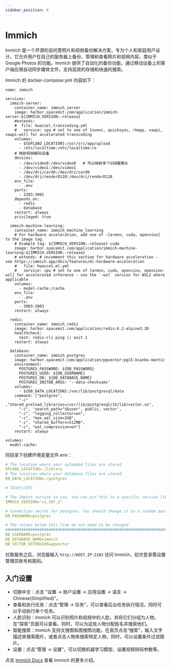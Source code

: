 ```yaml
---
sidebar_position: 6
---
```


# Immich

Immich 是一个开源的自托管照片和视频备份解决方案，专为个人和家庭用户设计。它允许用户在自己的服务器上备份、管理和查看照片和视频内容，类似于 Google Photos 的功能。Immich 提供了自动化的备份功能，通过移动设备上的客户端应用自动同步媒体文件，支持高效的存储和快速的搜索。

Immich 的 docker-compose.yml 内容如下：

```
name: immich

services:
  immich-server:
    container_name: immich_server
    image: harbor.spacemit.com/application/immich-server:${IMMICH_VERSION:-release}
    #extends:
    #  file: hwaccel.transcoding.yml
    #   service: cpu # set to one of [nvenc, quicksync, rkmpp, vaapi, vaapi-wsl] for accelerated transcoding
    volumes:
      - ${UPLOAD_LOCATION}:/usr/src/app/upload
      - /etc/localtime:/etc/localtime:ro
    # 映射视频解码设备
    devices:
      - /dev/video0:/dev/video0   # 可以映射多个USB摄像头
      - /dev/video1:/dev/video1
      - /dev/dri/card0:/dev/dri/card0
      - /dev/dri/renderD128:/dev/dri/renderD128
    env_file:
      - .env
    ports:
      - 2283:3001
    depends_on:
      - redis
      - database
    restart: always
    privileged: true

  immich-machine-learning:
    container_name: immich_machine_learning
    # For hardware acceleration, add one of -[armnn, cuda, openvino] to the image tag.
    # Example tag: ${IMMICH_VERSION:-release}-cuda
    image: harbor.spacemit.com/application/immich-machine-learning:${IMMICH_VERSION:-release}
    # extends: # uncomment this section for hardware acceleration - see https://immich.app/docs/features/ml-hardware-acceleration
    #   file: hwaccel.ml.yml
    #   service: cpu # set to one of [armnn, cuda, openvino, openvino-wsl] for accelerated inference - use the `-wsl` version for WSL2 where applicable
    volumes:
      - model-cache:/cache
    env_file:
      - .env
    ports:
      - 3003:3003
    restart: always

  redis:
    container_name: immich_redis
    image: harbor.spacemit.com/application/redis:6.2-alpine3.20
    healthcheck:
      test: redis-cli ping || exit 1
    restart: always

  database:
    container_name: immich_postgres
    image: harbor.spacemit.com/application/pgvector:pg15-bianbu-mantic
    environment:
      POSTGRES_PASSWORD: ${DB_PASSWORD}
      POSTGRES_USER: ${DB_USERNAME}
      POSTGRES_DB: ${DB_DATABASE_NAME}
      POSTGRES_INITDB_ARGS: '--data-checksums'
    volumes:
      - ${DB_DATA_LOCATION}:/var/lib/postgresql/data
    command: ["postgres", 
      "-c" ,"shared_preload_libraries=/usr/lib/postgresql/15/lib/vector.so", 
      "-c", 'search_path="$$user", public, vector', 
      "-c", "logging_collector=on", 
      "-c", "max_wal_size=2GB", 
      "-c", "shared_buffers=512MB", 
      "-c", "wal_compression=on"]
    restart: always

volumes:
  model-cache:
```

同目录下创建环境变量文件.env：

```yaml
# The location where your uploaded files are stored
UPLOAD_LOCATION=./library
# The location where your database files are stored
DB_DATA_LOCATION=./postgres

# TZ=Etc/UTC

# The Immich version to use. You can pin this to a specific version like "v1.71.0"
IMMICH_VERSION="v1.107.2"

# Connection secret for postgres. You should change it to a random password
DB_PASSWORD=postgres

# The values below this line do not need to be changed
###################################################################################
DB_USERNAME=postgres
DB_DATABASE_NAME=immich
DB_VECTOR_EXTENSION=pgvector
```

拉取服务之后，浏览器输入 `http://HOST_IP:2283` 访问 Immich，初次登录需设置管理员账号和密码。

## 入门设置

- 切换中文：点击 "设置 -> 账户设置 -> 应用设置 -> 语言 -> Chinese(Simplified)"。
- 查看和执行任务：点击“管理 -> 任务”，可以查看后台任务执行情况，同时可以手动执行单个任务。
- 人脸识别：Immich 可以识别照片和视频中的人脸，并将它们分组为人物，在“探索”页面可以查看。同时，可以为这些人物分配姓名并搜索他们。
- 智能搜索：Immich 支持文搜图和图搜图功能，在首页点击“搜索”，输入文字描述来搜索图片，或者点击人物来搜索特定人物，同时，可以设置条件过滤图片。
- 设置：点击“管理 -> 设置”，可以切换机器学习模型、设置视频转码参数等。

点击 [Immich Docs](https://immich.app/docs/overview/introduction) 查看 Immich 的更多介绍。